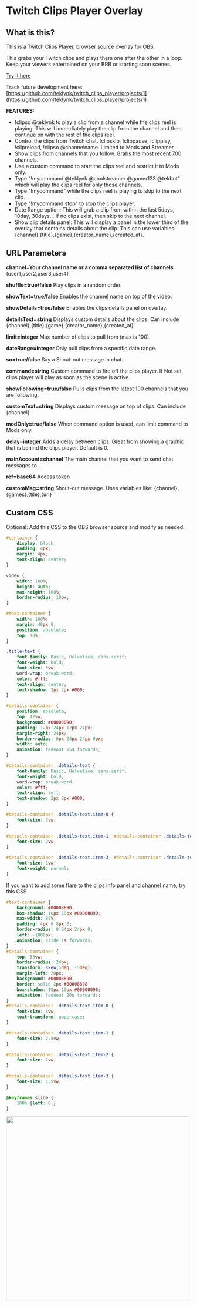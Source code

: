 # Twitch Clips Player Overlay

## What is this?

This is a Twitch Clips Player, browser source overlay for OBS. 

This grabs your Twitch clips and plays them one after the other in a loop. Keep your viewers entertained on your BRB or starting soon scenes. 

[Try it here](https://twitch-clips-player.pages.dev/)

Track future development here: [https://github.com/teklynk/twitch_clips_player/projects/1](https://github.com/teklynk/twitch_clips_player/projects/1)

**FEATURES:** 
- !clipso @teklynk to play a clip from a channel while the clips reel is playing. This will immediately play the clip from the channel and then continue on with the rest of the clips reel. 
- Control the clips from Twitch chat. !clipskip, !clippause, !clipplay, !clipreload, !clipso @channelname. Limited to Mods and Streamer.
- Show clips from channels that you follow. Grabs the most recent 700 channels.
- Use a custom command to start the clips reel and restrict it to Mods only.
- Type "!mycommand @teklynk @coolstreamer @gamer123 @tekbot" which will play the clips reel for only those channels. 
- Type "!mycommand" while the clips reel is playing to skip to the next clip. 
- Type "!mycommand stop" to stop the clips player.
- Date Range option: This will grab a clip from within the last 5days, 10day, 30days... If no clips exist, then skip to the next channel.
- Show clip details panel: This will display a panel in the lower third of the overlay that contains details about the clip. This can use variables:{channel},{title},{game},{creator_name},{created_at}.


## URL Parameters

**channel=Your channel name or a comma separated list of channels** (user1,user2,user3,user4)

**shuffle=true/false**  Play clips in a random order.

**showText=true/false**  Enables the channel name on top of the video.

**showDetails=true/false**  Enables the clips details panel on overlay.

**detailsText=string**  Displays custom details about the clips. Can include {channel},{title},{game},{creator_name},{created_at}.

**limit=integer**  Max number of clips to pull from (max is 100).

**dateRange=integer**  Only pull clips from a specific date range.

**so=true/false**  Say a Shout-out message in chat.

**command=string**  Custom command to fire off the clips player. If Not set, clips player will play as soon as the scene is active.

**showFollowing=true/false** Pulls clips from the latest 100 channels that you are following. 

**customText=string**  Displays custom message on top of clips. Can include {channel}.

**modOnly=true/false**  When command option is used, can limit command to Mods only.

**delay=integer**  Adds a delay between clips. Great from showing a graphic that is behind the clips player. Default is 0.

**mainAccount=channel**  The main channel that you want to send chat messages to.

**ref=base64**  Access token

**customMsg=string**  Shout-out message. Uses variables like: {channel},{games},{tile},{url}

## Custom CSS

Optional: Add this CSS to the OBS browser source and modify as needed.

```css
#container {
    display: block;
    padding: 4px;
    margin: 4px;
    text-align: center;
}

video {
    width: 100%;
    height: auto;
    max-height: 100%;
    border-radius: 10px;
}

#text-container {
    width: 100%;
    margin: 40px 0;
    position: absolute;
    top: 10%;
}

.title-text {
    font-family: Basic, Helvetica, sans-serif;
    font-weight: bold;
    font-size: 5vw;
    word-wrap: break-word;
    color: #fff;
    text-align: center;
    text-shadow: 2px 2px #000;
}

#details-container {
    position: absolute;
    top: 42vw;
    background: #00000090;
    padding: 12px 24px 12px 24px;
    margin-right: 24px;
    border-radius: 0px 24px 24px 0px;
    width: auto;
    animation: fadeout 15s forwards;
}

#details-container .details-text {
    font-family: Basic, Helvetica, sans-serif;
    font-weight: bold;
    word-wrap: break-word;
    color: #fff;
    text-align: left;
    text-shadow: 2px 2px #000;
}

#details-container .details-text.item-0 {
    font-size: 3vw;
}

#details-container .details-text.item-1, #details-container .details-text.item-2 {
    font-size: 2vw;
}

#details-container .details-text.item-3, #details-container .details-text.item-4 {
    font-size: 1vw;
    font-weight: normal;
}
```
If you want to add some flare to the clips info panel and channel name, try this CSS.

```css
#text-container {
    background: #00008890;
    box-shadow: 10px 10px #00000090;
    max-width: 85%;
    padding: 4px 0 8px 0;
    border-radius: 0 24px 24px 0;
    left: -1000px;
    animation: slide 1s forwards;
}
#details-container {
    top: 35vw;
    border-radius: 24px;
    transform: skew(5deg, -5deg);
    margin-left: 20px;
    background: #00008890;
    border: solid 2px #00008898;
    box-shadow: 10px 10px #00000090;
    animation: fadeout 20s forwards;
}
#details-container .details-text.item-0 {
    font-size: 3vw;
    text-transform: uppercase;
}

#details-container .details-text.item-1 {
    font-size: 2.5vw;
}

#details-container .details-text.item-2 {
    font-size: 2vw;
}

#details-container .details-text.item-3 {
    font-size: 1.5vw;
}

@keyframes slide {
    100% {left: 0;}
}
```

<img src="https://raw.githubusercontent.com/teklynk/twitch_clips_player/main/Screenshot01.png" width="500" />